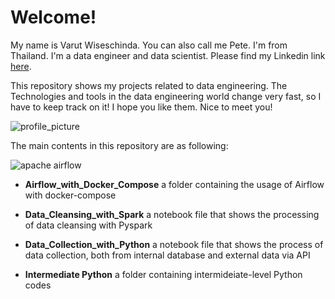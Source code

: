 # Welcome!
My name is Varut Wiseschinda.
You can also call me Pete.
I'm from Thailand.
I'm a data engineer and data scientist.
Please find my Linkedin link [here](https://www.linkedin.com/in/varut-wiseschinda-807a24a1/).  

This repository shows my projects related to data engineering. The Technologies and tools in the data engineering world change very fast, so I have to keep track on it! I hope you like them. Nice to meet you!

![profile_picture](https://user-images.githubusercontent.com/45530179/218284170-bc7a5dc8-0e49-48a2-b9dc-780c90528f1d.jpg)


The main contents in this repository are as following:

![apache airflow](https://user-images.githubusercontent.com/45530179/218283892-470a8374-3f68-4e80-8670-0107222b1a3e.png)

* __Airflow_with_Docker_Compose__ a folder containing the usage of Airflow with docker-compose

* __Data_Cleansing_with_Spark__ a notebook file that shows the processing of data cleansing with Pyspark

* __Data_Collection_with_Python__ a notebook file that shows the process of data collection, both from internal database and external data via API

* __Intermediate Python__ a folder containing intermideiate-level Python codes

